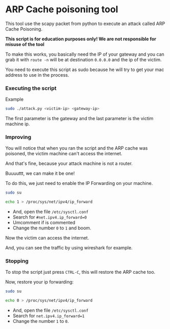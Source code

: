 # ARP Cache poisoning tool

This tool use the scapy packet from python to execute an attack
called ARP Cache Poisoning.

**This script is for education purposes only! We are not responsible for misuse of the tool**

To make this works, you basically need the IP of your gateway and you can grab it with `route -n` will be at destination `0.0.0.0`
and the ip of the victim.

You need to execute this script as sudo because he will try to get your mac address to use in the process.

### Executing the script

Example

```bash
sudo ./attack.py <victim-ip> <gateway-ip>
```

The first parameter is the gateway and the last parameter is the victim machine ip.

### Improving

You will notice that when you ran the script and the ARP cache was poisoned, the victim machine can't access the internet.

And that's fine, because your attack machine is not a router.

Buuuuttt, we can make it be one!

To do this, we just need to enable the IP Forwarding on your machine.

```bash
sudo su
```

```bash
echo 1 > /proc/sys/net/ipv4/ip_forward
```

* And, open the file `/etc/sysctl.conf`
* Search for `#net.ipv4.ip_forward=0`
* Umcomment if is commented
* Change the number `0` to `1` and boom.

Now the victim can access the internet.

And, you can see the traffic by using wireshark for example.

### Stopping

To stop the script just press `CTRL-C`, this will restore the ARP cache too.

Now, restore your ip forwarding:

```bash
sudo su
```

```bash
echo 0 > /proc/sys/net/ipv4/ip_forward
```

* And, open the file `/etc/sysctl.conf`
* Search for `net.ipv4.ip_forward=1`
* Change the number `1` to `0`.

